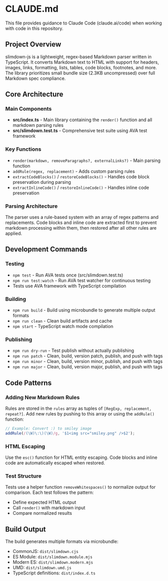 # CLAUDE.md

This file provides guidance to Claude Code (claude.ai/code) when working with code in this repository.

## Project Overview

slimdown-js is a lightweight, regex-based Markdown parser written in TypeScript. It converts Markdown text to HTML with support for headers, images, links, formatting, lists, tables, code blocks, footnotes, and more. The library prioritizes small bundle size (2.3KB uncompressed) over full Markdown spec compliance.

## Core Architecture

### Main Components

- **src/index.ts** - Main library containing the `render()` function and all markdown parsing rules
- **src/slimdown.test.ts** - Comprehensive test suite using AVA test framework

### Key Functions

- `render(markdown, removeParagraphs?, externalLinks?)` - Main parsing function
- `addRule(regex, replacement)` - Adds custom parsing rules
- `extractCodeBlocks()` / `restoreCodeBlocks()` - Handles code block preservation during parsing
- `extractInlineCode()` / `restoreInlineCode()` - Handles inline code preservation

### Parsing Architecture

The parser uses a rule-based system with an array of regex patterns and replacements. Code blocks and inline code are extracted first to prevent markdown processing within them, then restored after all other rules are applied.

## Development Commands

### Testing
- `npm test` - Run AVA tests once (src/slimdown.test.ts)
- `npm run test:watch` - Run AVA test watcher for continuous testing
- Tests use AVA framework with TypeScript compilation

### Building  
- `npm run build` - Build using microbundle to generate multiple output formats
- `npm run clean` - Clean build artifacts and cache
- `npm start` - TypeScript watch mode compilation

### Publishing
- `npm run dry-run` - Test publish without actually publishing
- `npm run patch` - Clean, build, version patch, publish, and push with tags
- `npm run minor` - Clean, build, version minor, publish, and push with tags  
- `npm run major` - Clean, build, version major, publish, and push with tags

## Code Patterns

### Adding New Markdown Rules

Rules are stored in the `rules` array as tuples of `[RegExp, replacement, repeat?]`. Add new rules by pushing to this array or using the `addRule()` function:

```typescript
// Example: Convert :) to smiley image
addRule(/(\W)\:\)(\W)/g, '$1<img src="smiley.png" />$2');
```

### HTML Escaping

Use the `esc()` function for HTML entity escaping. Code blocks and inline code are automatically escaped when restored.

### Test Structure

Tests use a helper function `removeWhitespaces()` to normalize output for comparison. Each test follows the pattern:
- Define expected HTML output
- Call `render()` with markdown input  
- Compare normalized results

## Build Output

The build generates multiple formats via microbundle:
- CommonJS: `dist/slimdown.cjs`
- ES Module: `dist/slimdown.module.mjs` 
- Modern ES: `dist/slimdown.modern.mjs`
- UMD: `dist/slimdown.umd.js`
- TypeScript definitions: `dist/index.d.ts`